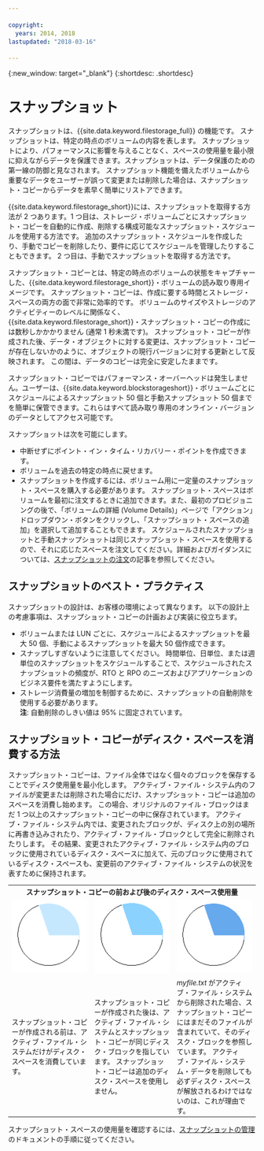 ```yaml
---

copyright:
  years: 2014, 2018
lastupdated: "2018-03-16"

---
```

{:new_window: target="_blank"}
{:shortdesc: .shortdesc}

# スナップショット

スナップショットは、{{site.data.keyword.filestorage_full}} の機能です。 スナップショットは、特定の時点のボリュームの内容を表します。 スナップショットにより、パフォーマンスに影響を与えることなく、スペースの使用量を最小限に抑えながらデータを保護できます。スナップショットは、データ保護のための第一線の防御と見なされます。 スナップショット機能を備えたボリュームから重要なデータをユーザーが誤って変更または削除した場合は、スナップショット・コピーからデータを素早く簡単にリストアできます。

{{site.data.keyword.filestorage_short}}には、スナップショットを取得する方法が 2 つあります。1 つ目は、ストレージ・ボリュームごとにスナップショット・コピーを自動的に作成、削除する構成可能なスナップショット・スケジュールを使用する方法です。 追加のスナップショット・スケジュールを作成したり、手動でコピーを削除したり、要件に応じてスケジュールを管理したりすることもできます。 2 つ目は、手動でスナップショットを取得する方法です。

スナップショット・コピーとは、特定の時点のボリュームの状態をキャプチャーした、{{site.data.keyword.filestorage_short}}・ボリュームの読み取り専用イメージです。 スナップショット・コピーは、作成に要する時間とストレージ・スペースの両方の面で非常に効率的です。 ボリュームのサイズやストレージのアクティビティーのレベルに関係なく、{{site.data.keyword.filestorage_short}}・スナップショット・コピーの作成には数秒しかかかりません (通常 1 秒未満です)。 スナップショット・コピーが作成された後、データ・オブジェクトに対する変更は、スナップショット・コピーが存在しないかのように、オブジェクトの現行バージョンに対する更新として反映されます。 この間は、データのコピーは完全に安定したままです。 

スナップショット・コピーではパフォーマンス・オーバーヘッドは発生しません。ユーザーは、{{site.data.keyword.blockstorageshort}}・ボリュームごとにスケジュールによるスナップショット 50 個と手動スナップショット 50 個までを簡単に保管できます。これらはすべて読み取り専用のオンライン・バージョンのデータとしてアクセス可能です。

スナップショットは次を可能にします。

- 中断せずにポイント・イン・タイム・リカバリー・ポイントを作成できます。
- ボリュームを過去の特定の時点に戻せます。
- スナップショットを作成するには、ボリューム用に一定量のスナップショット・スペースを購入する必要があります。 スナップショット・スペースはボリュームを最初に注文するときに追加できます。また、最初のプロビジョニングの後で、「ボリュームの詳細 (Volume Details)」ページで「アクション」ドロップダウン・ボタンをクリックし、「スナップショット・スペースの追加」を選択して追加することもできます。 スケジュールされたスナップショットと手動スナップショットは同じスナップショット・スペースを使用するので、それに応じたスペースを注文してください。詳細およびガイダンスについては、[スナップショットの注文](ordering-snapshots.html)の記事を参照してください。

## スナップショットのベスト・プラクティス
スナップショットの設計は、お客様の環境によって異なります。 以下の設計上の考慮事項は、スナップショット・コピーの計画および実装に役立ちます。 
- 	ボリュームまたは LUN ごとに、スケジュールによるスナップショットを最大 50 個、手動によるスナップショットを最大 50 個作成できます。 
- 	スナップしすぎないように注意してください。 時間単位、日単位、または週単位のスナップショットをスケジュールすることで、スケジュールされたスナップショットの頻度が、RTO と RPO のニーズおよびアプリケーションのビジネス要件を満たすようにします。 
- 	ストレージ消費量の増加を制御するために、スナップショットの自動削除を使用する必要があります。 <br/>
    **注**: 自動削除のしきい値は 95% に固定されています。
    
## スナップショット・コピーがディスク・スペースを消費する方法
スナップショット・コピーは、ファイル全体ではなく個々のブロックを保存することでディスク使用量を最小化します。 アクティブ・ファイル・システム内のファイルが変更または削除された場合にだけ、スナップショット・コピーは追加のスペースを消費し始めます。 この場合、オリジナルのファイル・ブロックはまだ 1 つ以上のスナップショット・コピーの中に保存されています。
アクティブ・ファイル・システム内では、変更されたブロックが、ディスク上の別の場所に再書き込みされたり、アクティブ・ファイル・ブロックとして完全に削除されたりします。 その結果、変更されたアクティブ・ファイル・システム内のブロックに使用されているディスク・スペースに加えて、元のブロックに使用されているディスク・スペースも、変更前のアクティブ・ファイル・システムの状況を表すために保持されます。

<table>
    <colgroup>
      <col style="width: 33.3%;"/>
      <col style="width: 33.3%;"/>
      <col style="width: 33.3%;"/>
    </colgroup>
    <tbody>
      <tr>
        <th colspan="3" style="border: 0.0px;text-align: center;">スナップショット・コピーの前および後のディスク・スペース使用量</th>
     </tr><tr>
        <td style="border: 0.0px;text-align: center;"><img src="/images/bfcircle1.png" alt="スナップショット・コピーの前"></td>
        <td style="border: 0.0px;text-align: center;"><img src="/images/bfcircle3.png" alt="スナップショット・コピーの後"></td>
        <td style="border: 0.0px;text-align: center;"><img src="/images/bfcircle2.png" alt="スナップショット・コピーの後の変更"></td>
     </tr><tr>
        <td style="border: 0.0px;">スナップショット・コピーが作成される前は、アクティブ・ファイル・システムだけがディスク・スペースを消費しています。</td>
        <td style="border: 0.0px;">スナップショット・コピーが作成された後は、アクティブ・ファイル・システムとスナップショット・コピーが同じディスク・ブロックを指しています。 スナップショット・コピーは追加のディスク・スペースを使用しません。</td>
        <td style="border: 0.0px;"><i>myfile.txt</i> がアクティブ・ファイル・システムから削除された場合、スナップショット・コピーにはまだそのファイルが含まれていて、そのディスク・ブロックを参照しています。 アクティブ・ファイル・システム・データを削除しても必ずディスク・スペースが解放されるわけではないのは、これが理由です。</td>
      </tr>
    </tbody>
</table>

スナップショット・スペースの使用量を確認するには、[スナップショットの管理](working-with-snapshots.html)のドキュメントの手順に従ってください。
